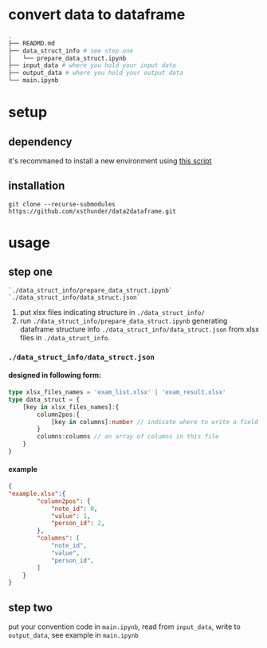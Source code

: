 # convert data to dataframe

```bash
.
├── READMD.md
├── data_struct_info # see step one
│   └── prepare_data_struct.ipynb
├── input_data # where you hold your input data
├── output_data # where you hold your output data
└── main.ipynb
```
# setup
## dependency

it's recommaned to install a new environment using [this script](https://github.com/xsthunder/linux-setting/blob/master/bash-script/conda/create-clean-data.sh)

## installation

```
git clone --recurse-submodules https://github.com/xsthunder/data2dataframe.git
```

# usage
## step one

```
`./data_struct_info/prepare_data_struct.ipynb`
`./data_struct_info/data_struct.json`
```

1. put xlsx files indicating structure in `./data_struct_info/`
2. run `./data_struct_info/prepare_data_struct.ipynb` generating dataframe structure info `./data_struct_info/data_struct.json` from xlsx files in `./data_struct_info`.

### `./data_struct_info/data_struct.json` 

#### designed in following form:

```typescript
type xlsx_files_names = 'exam_list.xlsx' | 'exam_result.xlsx'
type data_struct = {
    [key in xlsx_files_names]:{
        column2pos:{
            [key in columns]:number // indicate where to write a field
        }
        columns:columns // an array of columns in this file
    }
}
```

#### example

```json
{
"example.xlsx":{
        "column2pos": {
            "note_id": 0,
            "value": 1,
            "person_id": 2,
        },
        "columns": [
            "note_id",
            "value",
            "person_id",
        ]
    }
}
```

## step two

put your convention code in `main.ipynb`, read from `input_data`, write to `output_data`, see example in `main.ipynb`
